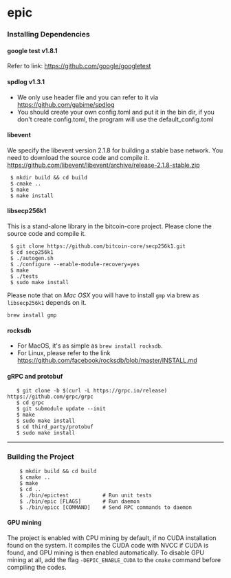 # epic

### Installing Dependencies

#### google test v1.8.1

   Refer to link: https://github.com/google/googletest
#### spdlog v1.3.1
   - We only use header file and you can refer to it via https://github.com/gabime/spdlog
   - You should create your own config.toml and put it in the bin dir, if you don't create config.toml, the program will use the default_config.toml
#### libevent
   We specify the libevent version 2.1.8 for building a stable base network. You need to download the source code and compile it.  https://github.com/libevent/libevent/archive/release-2.1.8-stable.zip

 ```shell
  $ mkdir build && cd build
  $ cmake ..
  $ make
  $ make install
 ```
#### libsecp256k1
   This is a stand-alone library in the bitcoin-core project. Please clone the source code and compile it.

  ```shell
   $ git clone https://github.com/bitcoin-core/secp256k1.git
   $ cd secp256k1
   $ ./autogen.sh
   $ ./configure --enable-module-recovery=yes
   $ make
   $ ./tests
   $ sudo make install
  ```
   Please note that on *Mac OSX* you will have to install `gmp` via brew as `libsecp256k1` depends on it.
   ```
   brew install gmp
   ```

#### rocksdb
* For MacOS, it's as simple as `brew install rocksdb`.
* For Linux, please refer to the link https://github.com/facebook/rocksdb/blob/master/INSTALL.md

#### gRPC and protobuf

```shell
   $ git clone -b $(curl -L https://grpc.io/release) https://github.com/grpc/grpc
   $ cd grpc
   $ git submodule update --init
   $ make
   $ sudo make install
   $ cd third_party/protobuf
   $ sudo make install
```


------

### Building the Project

```shell
    $ mkdir build && cd build
    $ cmake ..
    $ make
    $ cd ..
    $ ./bin/epictest           # Run unit tests
    $ ./bin/epic [FLAGS]       # Run daemon
    $ ./bin/epicc [COMMAND]    # Send RPC commands to daemon
```
#### GPU mining

   The project is enabled with CPU mining by default, if no CUDA installation found on the system.
   It compiles the CUDA code with NVCC if CUDA is found, and GPU mining is then enabled automatically.
   To disable GPU mining at all, add the flag `-DEPIC_ENABLE_CUDA` to the `cmake` command before compiling the codes.
